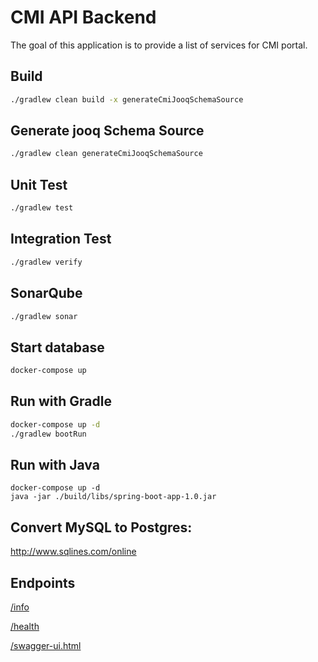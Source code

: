 # CMI API Backend

The goal of this application is to provide a list of services for CMI portal.

## Build
```sh
./gradlew clean build -x generateCmiJooqSchemaSource
```

## Generate jooq Schema Source
```sh
./gradlew clean generateCmiJooqSchemaSource
```

## Unit Test
```sh
./gradlew test
```

## Integration Test
```sh
./gradlew verify
```
## SonarQube
```sh
./gradlew sonar
```
## Start database
```sh
docker-compose up
```

## Run with Gradle
```sh
docker-compose up -d
./gradlew bootRun
```

## Run with Java
```
docker-compose up -d
java -jar ./build/libs/spring-boot-app-1.0.jar
```

## Convert MySQL to Postgres:
http://www.sqlines.com/online
## Endpoints

[/info](http://localhost:8080/info)

[/health](http://localhost:8080/health)

[/swagger-ui.html](http://localhost:8080/swagger-ui.html)
